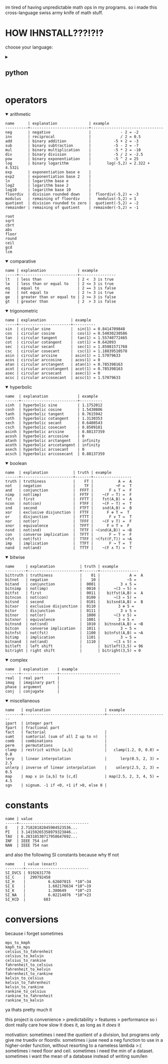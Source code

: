 im tired of having unpredictable math ops in my programs. so i made this cross-language swiss army knife of math stuff. 

# HOW IHNSTALL???!?!?

choose your language:
<details><summary>

## python </summary>

```
pip install swissmath
```
or
```
python -m pip install swissmath
```

</details>


# operators

<details open><summary>arithmetic</summary>

```
name      | explanation              | example
----------+--------------------------+--------------------------------
neg       | negative                 |             - 2 = -2
inv       | reciprocal               |             / 2 = 0.5
add       | binary addition          |          -5 + 2 = -3
sub       | binary subtraction       |          -5 - 2 = -7
mul       | binary multiplication    |          -5 * 2 = -10
div       | binary division          |          -5 / 2 = -2.5
pow       | binary exponentiation    |          -5 ^ 2 = 25
log       | binary logarithm         |       log(-5,2) = 2.322 + 4.532i
exp       | exponentiation base e    | 
exp2      | exponentiation base 2    | 
ln        | logarithm base e         | 
log2      | logarithm base 2         | 
log10     | logarithm base 10        | 
floordiv  | division rounded down    |  floordiv(-5,2) = -3
modulus   | remaining of floordiv    |   modulus(-5,2) = 1
quotient  | division rounded to zero |  quotient(-5,2) = -2
remainder | remaining of quotient    | remainder(-5,2) = -1

root
sqrt
cbrt
abs
floor
round
ceil
gcd
lcm
```
</details><details open><summary>comparative </summary>

```
name | explanation              | example  
-----+--------------------------+----------------
lt   | less than                | 2 <  3 is true 
le   | less than or equal to    | 2 <= 3 is true
eq   | equal to                 | 2 == 3 is false
ne   | not equal to             | 2 != 3 is true
ge   | greater than or equal to | 2 >= 3 is false
gt   | greater than             | 2  > 3 is false
``` 
</details><details open><summary>trigonometric </summary>

```
name | explanation           | example
-----+-----------------------+----------
sin  | circular sine         |  sin(1) = 0.8414709848
cos  | circular cosine       |  cos(1) = 0.54030230586
tan  | circular tangent      |  tan(1) = 1.55740772465
cot  | circular cotangent    |  cot(1) = 0.642093
sec  | circular secant       |  sec(1) = 1.85081571768
csc  | circular cosecant     |  csc(1) = 1.18839510578
asin | circular arcsine      | asin(1) = 1.57079633
acos | circular arccosine    | acos(1) = 0
atan | circular arctangent   | atan(1) = 0.785398163 
acot | circular arccotangent | acot(1) = 0.785398163
asec | circular arcsecant    | asec(1) = 0
acsc | circular arccosecant  | acsc(1) = 1.57079633
```
</details><details open><summary>hyperbolic </summary>

```
name  | explanation             | example
------+-------------------------+----------
sinh  | hyperbolic sine         | 1.1752012
cosh  | hyperbolic cosine       | 1.5430806
tanh  | hyperbolic tangent      | 0.7615942
coth  | hyperbolic cotangent    | 1.3130353
sech  | hyperbolic secant       | 0.6480543
csch  | hyperbolic cosecant     | 0.8509181
asinh | hyperbolic arcsine      | 0.88137359
acosh | hyperbolic arccosine    | 0
atanh | hyperbolic arctangent   | infinity
acoth | hyperbolic arccotangent | infinity
asech | hyperbolic arcsecant    | 0
acsch | hyperbolic arccosecant  | 0.88137359
```
</details><details open><summary>boolean </summary>

```
name  | explanation           | truth | example            
------+-----------------------+-------+-----------------
truth | truthiness            |    FT |           A =  A 
not   | negation              |    TF |          ¬F =  T  
and   | conjunction           |  FFFT |       F ∧ T =  F  
nimp  | not(imp)              |  FFTF |    ¬(F → T) =  F  
fst   | first                 |  FFTT |    fst(A,B) =  A  
ncon  | not(con)              |  FTFF |    ¬(F ← T) =  T  
snd   | second                |  FTFT |    snd(A,B) =  B  
xor   | exclusive disjunction |  FTTF |      F ⊕ T =  T 
or    | disjunction           |  FTTT |       F ∨ T =  T  
nor   | not(or)               |  TFFF |    ¬(F ∨ T) =  F  
xnor  | equivalence           |  TFFT |      F ⊙ T =  F 
nsnd  | not(snd)              |  TFTF | ¬(snd(A,B)) = ¬B  
con   | converse implication  |  TFTT |       F ← T =  F  
nfst  | not(fst)              |  TTFF | ¬(fst(F,T)) = ¬A
imp   | implication           |  TTFT |       F → T =  T  
nand  | not(and)              |  TTTF |    ¬(F ∧ T) =  T
```
</details><details open><summary>bitwise </summary>

```
name     | explanation           | truth | example
---------+-----------------------+-------+-----------------
bittruth | truthiness            |    01 |             A =  A 
bitnot   | negation              |    10 |            ~5 =  
bitand   | conjunction           |  0001 |         3 ∧ 5 =    
bitnimp  | not(imp)              |  0010 |      ¬(3 → 5) =    
bitfst   | first                 |  0011 |   bitfst(A,B) =  A  
bitncon  | not(con)              |  0100 |      ¬(3 ← 5) =    
bitsnd   | second                |  0101 |   bitsnd(A,B) =  B  
bitxor   | exclusive disjunction |  0110 |        3 ⊕ 5 =  
bitor    | disjunction           |  0111 |         3 ∨ 5 = 
bitnor   | not(or)               |  1000 |      ¬(3 ∨ 5) = 
bitxnor  | equivalence           |  1001 |        3 ⊙ 5 =  
bitnsnd  | not(snd)              |  1010 |  bitnsnd(A,B) = ¬B  
bitcon   | converse implication  |  1011 |         3 ← 5 =   
bitnfst  | not(fst)              |  1100 |  bitnfst(A,B) = ¬A
bitimp   | implication           |  1101 |         3 → 5 = 
bitnand  | not(and)              |  1110 |      ¬(3 ∧ 5) = 
bitleft  | left shift            |       |  bitleft(3,5) = 96
bitright | right shift           |       | bitright(3,5) = 0
```
</details><details open><summary>complex </summary>

```
name  | explanation    | example
------+----------------+---------------------------
real  | real part      | 
imag  | imaginary part | 
phase | argument       | 
conj  | conjugate      | 
```
</details><details open><summary>miscellaneous </summary>

```
name   | explanation                        | example
-------+------------------------------------+---------------------------
ipart  | integer part
fpart  | fractional part
fact   | factorial                          | 
sumt   | sumtorial (sum of all Z up to n)   | 
comb   | combinations                       | 
perm   | permutations                       | 
clamp  | restrict within [a,b]              |   clamp(1.2, 0, 0.8) = 0.8
lerp   | linear interpolation               |      lerp(0.5, 2, 3) = 2.5
unlerp | inverse of linear interpolation    |    unlerp(2.5, 2, 3) = 0.5
map    | map x in [a,b] to [c,d]            | map(2.5, 2, 3, 4, 5) = 4.5
sgn    | signum. -1 if <0, +1 if >0, else 0 | 
```

<!--
truncative ???
	floor: round down to nearest integer    floor(2.5) = 2
	round: to nearest integer, half to even round(2.5) = 2
	ceil : round up to nearest integer       ceil(2.5) = 3
	ipart: integer part      ipart(-2.5) = -2
	fpart: fractional part   fpart(-2.5) = 0.5


call, matmul, concat, is, is_not, any, all, len, range, reversed, sorted, divmod, min, max, floor, ceil, ipart, exp, exp2, log10, log2, log, sqrt, cbrt, comb, perm, fact, gamma, gcd, lcm, phase, mean, median, mode, var, stdev, inv
def ifelse(a,b,c):
def abs(*args):
def piecewise(*args):
def summation(*args):
def product(*args):
def sigma_summation(expr, var, lower, upper):
def pi_product(expr, var, lower, upper):
def det(a):
def transpose(a):
def dot_product(a, b):
def cross_product(a, b):
def limit():
def definite_integral():
def indefinite_integral():
def derivative():
def partial_derivative():
def sumt(x):

def pmean(data, p):
def rms(data):
#def aad(data, centre=_Literal['mean','median','mode'], measure=_):
#def pdev(data, p):

def _generalized_mean(p, *args):
	'returns the power mean for given p (first argument) (p=1: arithmetic, 0: geometric, -1: harmonic)'
	if p == 0:
		return _math.exp(sum(_math.log(x) for x in args)/len(args))
	return (sum(x**p for x in args)/len(args)) ** (1/p)

def _mean(*args):
	'arithmetic mean'
	return _statistics.mean(args)

def _median(*args):
	return _statistics.median(args)

def _mode(*args):
	return _statistics.mode(args)


def _ifelse(a,b,c):
	'return b if a is true, otherwise return c'
	return b if a else c

def _get_real(x):
	'get real lmao https://www.youtube.com/watch?v=dQw4w9WgXcQ'
	return x.real

def _get_imag(x):
	'any good complex type should have .real and .imag, right??'
	return x.imag

def _call_conjugate(x):
	'returns x.conjugate()'
	return x.conjugate()

def _piecewise(*args):
	'variadic([cond1, val1], [cond2, val2], ....)'
	raise NotImplementedError

def _summation(*args):
	'variadic summation'
	return sum(args)

def _product(*args):
	'variadic multiplication'
	return math.prod(args)

def _sigma_summation(expr, var, lower, upper):
	'quadric Σ(expr, var, lower, upper)'
	return sum(expr(var=val) for value in range(lower, upper))

def _pi_product(expr, var, lower, upper):
	'quadric ∏(expr, var, lower, upper)'
	return _math.prod(expr(var=value) for value in range(lower, upper))

# matrix
def _determinant(a):
	'unary |mat|'
	raise NotImplementedError

def _transpose(a):
	'unary mat\''
	raise NotImplementedError

def _dot_product(a, b):
	'binary vector A • vector B'
	raise NotImplementedError

def _cross_product(a, b):
	'binary vector A × vector B'
	raise NotImplementedError

# infinitesimal
def _limit():
	'quadric (func var, val, direction)'
	raise NotImplementedError

def _definite_integral():
	'quadric integral a to b, f(x)dx(func(var, lower, upper))'
	raise NotImplementedError

def _indefinite_integral():
	'binary ∫f(x)dx(func, var)'
	raise NotImplementedError

def _derivative():
	'binary (func, var)'
	raise NotImplementedError

def _partial_derivative():
	'variadic(func, var1, var2, ..., varN)'
	raise NotImplementedError

def _dist(*args):
	'euclidean distance in n dimensions'
	from math import sqrt
	return sqrt(sum(arg**2 for arg in args))

#default = _DotDict()



# left out due to obscurity. also probably mostly wrong :P
#'versin'    : lambda a: 1 - math.cos(a)
#'coversin'  : lambda a: 1 - math.sin(a)
#'haversin'  : lambda a: 0.5 - math.cos(a)/2
#'hacoversin': lambda a: 0.5 - math.sin(a)/2
#'exsec'     : lambda a: 1/math.cos(a) - 1
#'excsc'     : lambda a: 1/math.sin(a) - 1
#'chord'     : lambda a: 2 * math.sin(a/2)
#'vercos'    : lambda a: 1 + math.cos(a)
#'covercos'  : lambda a: 1 + math.sin(a)
#'havercos'  : lambda a: 0.5 + math.cos(a)/2
#'hacovercos': lambda a: 0.5 + math.sin(a)/2

# complex
'real'    : _get_real, # get real lmao
'imag'    : _get_imag,
'phase'   : _cmath.phase,
'conj'    : _call_conjugate,

# boolean
'truth'   : _operator.truth,       # 01
'not'     : _operator.not_,        # 10
'and'     : _operator.and_,        # 0001
'nimp'    : _nimp,                 # 0010
'ncon'    : _ncon,                 # 0100
'xor'     : _operator.xor,         # 0110
'or'      : _operator.or_,         # 0111
'nor'     : _nor,                  # 1000
'xnor'    : _operator.eq,          # 1001
'con'     : _converse_implication, # 1011
'imp'     : _implication,          # 1101
'nand'    : _nand,                 # 1110

# comparative
'lt'      : _operator.lt,
'le'      : _operator.le,
'eq'      : _operator.eq,
'ne'      : _operator.ne,
'ge'      : _operator.ge,
'gt'      : _operator.gt,

# statistical
'mean'    : _mean,
'median'  : _median,
'mode'    : _mode,
'pmean'   : _generalized_mean,

# hello there! lol

# miscellaneous
'dist'    : _dist,
'any'     : _builtins.any,
'all'     : _builtins.all,
'len'     : _builtins.len,
'range'   : _builtins.range,
'reversed': _builtins.reversed,
'sorted'  : _builtins.sorted,
'divmod'  : _builtins.divmod,
'call'    : _operator.call,
'matmul'  : _operator.matmul,
'concat'  : _operator.concat,
'sign'    : _signum,
'ifelse'  : _ifelse,
'fact'    : _math.factorial,
'gamma'   : _math.gamma,
'sumt'    : _sumtorial,
'gcd'     : _math.gcd,
'lcm'     : _math.lcm,
'clamp'   : _clamp,
'lerp'    : _lerp,
'unlerp'  : _unlerp,
'min'     : _builtins.min,
'max'     : _builtins.max,
'is'      : _operator.is_,
'isnot'   : _operator.is_not,
#'erf'     : _math.erf
#'erfc'    : _math.erfc
#'in'      : 
#'notin'   : 
-->


</details>

# constants
```
name | value
-----+-------------------------------
E    | 2.71828182845904523536...
PI   | 3.14159265358979323846...
TAU  | 6.28318530717958647692...
INF  | IEEE 754 inf
NAN  | IEEE 754 nan
```
and also the following SI constants because why tf not
```
name    | value (exact)
--------+----------------------------
SI_DVCS | 9192631770
SI_C    |  299792458
SI_H    |          6.62607015  *10^−34
SI_E    |          1.602176634 *10^−19
SI_K    |          1.380649    *10^−23
SI_NA   |          6.02214076  *10^+23
SI_KCD  |        683
```


# conversions

because i forget sometimes
```
mps_to_kmph
kmph_to_mps
celsius_to_fahrenheit
celsius_to_kelvin
celsius_to_rankine
fahrenheit_to_celsius
fahrenheit_to_kelvin
fahrenheit_to_rankine
kelvin_to_celsius
kelvin_to_fahrenheit
kelvin_to_rankine
rankine_to_celsius
rankine_to_fahrenheit
rankine_to_kelvin
```


ya thats pretty much it  

this project is convenience > predictability > features > performance so i dont really care how slow it does it, as long as it *does* it

motivation: sometimes i need the quotient of a division, but programs only give me truediv or floordiv. sometimes i juse need a neg function to use in a higher-order function, without resorting to a nameless lambda >:( sometimes i need floor and ceil. sometimes i need the min of a dataset. sometimes i want the mean of a database instead of writing sum/len

